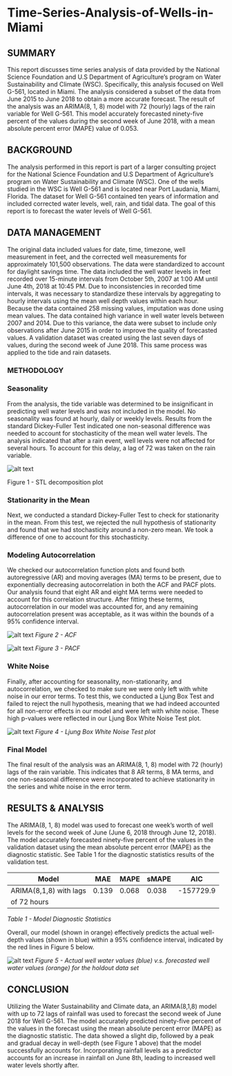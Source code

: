 # Time-Series-Analysis-of-Wells-in-Miami

## SUMMARY

This report discusses time series analysis of data provided by the National Science Foundation and U.S Department of Agriculture’s program on Water Sustainability and Climate (WSC). Specifically, this analysis focused on Well G-561, located in Miami. The analysis considered a subset of the data from June 2015 to June 2018 to obtain a more accurate forecast. The result of the analysis was an ARIMA(8, 1, 8) model with 72 (hourly) lags of the rain variable for Well G-561. This model accurately forecasted ninety-five percent of the values during the second week of June 2018, with a mean absolute percent error (MAPE) value of 0.053. 


## BACKGROUND

The analysis performed in this report is part of a larger consulting project for the National Science Foundation and U.S Department of Agriculture’s program on Water Sustainability and Climate (WSC). One of the wells studied in the WSC is Well G-561 and is located near Port Laudania, Miami, Florida. The dataset for Well G-561 contained ten years of information and included corrected water levels, well, rain, and tidal data. The goal of this report is to forecast the water levels of Well G-561. 

## DATA MANAGEMENT

The original data included values for date, time, timezone, well measurement in feet, and the corrected well measurements for approximately 101,500 observations. The data were standardized to account for daylight savings time. The data included the well water levels in feet recorded over 15-minute intervals from October 5th, 2007 at 1:00 AM until June 4th, 2018 at 10:45 PM. Due to inconsistencies in recorded time intervals, it was necessary to standardize these intervals by aggregating to hourly intervals using the mean well depth values within each hour. 
Because the data contained 258 missing values, imputation was done using mean values. The data contained high variance in well water levels between 2007 and 2014. Due to this variance, the data were subset to include only observations after June 2015 in order to improve the quality of forecasted values. A validation dataset was created using the last seven days of values, during the second week of June 2018. This same process was applied to the tide and rain datasets. 


### METHODOLOGY

### Seasonality

From the analysis, the tide variable was determined to be insignificant in predicting well water levels and was not included in the model. No seasonality was found at hourly, daily or weekly levels. Results from the standard Dickey-Fuller Test indicated one non-seasonal difference was needed to account for stochasticity of the mean well water levels. The analysis indicated that after a rain event, well levels were not affected for several hours. To account for this delay, a lag of 72 was taken on the rain variable.
 
![alt text](https://github.com/jagadeesh-h/Time-Series-Analysis-of-Wells-in-Miami/blob/master/img/stl.png "STL")

Figure 1 - STL decomposition plot

### Stationarity in the Mean

Next, we conducted a standard Dickey-Fuller Test to check for stationarity in the mean. From this test, we rejected the null hypothesis of stationarity and found that we had stochasticity around a non-zero mean. We took a difference of one to account for this stochasticity.

### Modeling Autocorrelation

We checked our autocorrelation function plots and found both autoregressive (AR) and moving averages (MA) terms to be present, due to exponentially decreasing autocorrelation in both the ACF and PACF plots. Our analysis found that eight AR and eight MA terms were needed to account for this correlation structure. After fitting these terms, autocorrelation in our model was accounted for, and any remaining autocorrelation present was acceptable, as it was within the bounds of a 95% confidence interval. 

![alt text](https://github.com/jagadeesh-h/Time-Series-Analysis-of-Wells-in-Miami/blob/master/img/ACF.png "ACF")
*Figure 2 - ACF*

![alt text](https://github.com/jagadeesh-h/Time-Series-Analysis-of-Wells-in-Miami/blob/master/img/PACF.png "PACF")
*Figure 3 - PACF*

### White Noise

Finally, after accounting for seasonality, non-stationarity, and autocorrelation, we checked to make sure we were only left with white noise in our error terms. To test this, we conducted a Ljung Box Test and failed to reject the null hypothesis, meaning that we had indeed accounted for all non-error effects in our model and were left with white noise. These high p-values were reflected in our Ljung Box White Noise Test plot. 

![alt text](https://github.com/jagadeesh-h/Time-Series-Analysis-of-Wells-in-Miami/blob/master/img/white_noise.png "White Noise")
*Figure 4 - Ljung Box White Noise Test plot*

### Final Model

The final result of the analysis was an ARIMA(8, 1, 8) model with 72 (hourly) lags of the rain variable. This indicates that 8 AR terms, 8 MA terms, and one non-seasonal difference were incorporated to achieve stationarity in the series and white noise in the error term. 

## RESULTS & ANALYSIS

The ARIMA(8, 1, 8) model was used to forecast one week’s worth of well levels for the second week of June (June 6, 2018 through June 12, 2018). The model accurately forecasted ninety-five percent of the values in the validation dataset using the mean absolute percent error (MAPE) as the diagnostic statistic. See Table 1 for the diagnostic statistics results of the validation test.

|    Model              |   MAE |  MAPE | sMAPE |    AIC   | 
| --------------------- | ------| ------|------ |----------|
|ARIMA(8,1,8) with lags | 0.139 | 0.068 | 0.038 | -157729.9|
|of 72 hours            |       |       |       |          |

*Table 1 - Model Diagnostic Statistics*

Overall, our model (shown in orange) effectively predicts the actual well-depth values (shown in blue) within a 95% confidence interval, indicated by the red lines in Figure 5 below. 

![alt text](https://github.com/jagadeesh-h/Time-Series-Analysis-of-Wells-in-Miami/blob/master/img/Actual_vs_predict.png "Actual VS Prediction")
*Figure 5 - Actual well water values (blue) v.s. forecasted well water values (orange) for the holdout data set*

## CONCLUSION

Utilizing the Water Sustainability and Climate data, an ARIMA(8,1,8) model with up to 72 lags of rainfall was used to forecast the second week of June 2018 for Well G-561. The model accurately predicted ninety-five percent of the values in the forecast using the mean absolute percent error (MAPE) as the diagnostic statistic. The data showed a slight dip, followed by a peak and gradual decay in well-depth (see Figure 1 above) that the model successfully accounts for. Incorporating rainfall levels as a predictor accounts for an increase in rainfall on June 8th, leading to increased well water levels shortly after.



